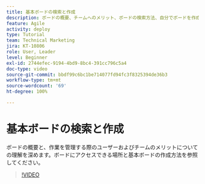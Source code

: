 ```yaml
---
title: 基本ボードの検索と作成
description: ボードの概要、チームへのメリット、ボードの検索方法、自分でボードを作成する方法について説明します。
feature: Agile
activity: deploy
type: Tutorial
team: Technical Marketing
jira: KT-10806
role: User, Leader
level: Beginner
exl-id: 2744efec-9194-4bd9-8bc4-391cc796c5a4
doc-type: video
source-git-commit: bbdf99c6bc1be714077fd94fc3f8325394de36b3
workflow-type: tm+mt
source-wordcount: '69'
ht-degree: 100%

---
```


# 基本ボードの検索と作成

ボードの概要と、作業を管理する際のユーザーおよびチームのメリットについての理解を深めます。ボードにアクセスできる場所と基本ボードの作成方法を参照してください。

>[!VIDEO](https://video.tv.adobe.com/v/346548/?quality=12&learn=on&enablevpops=1)
